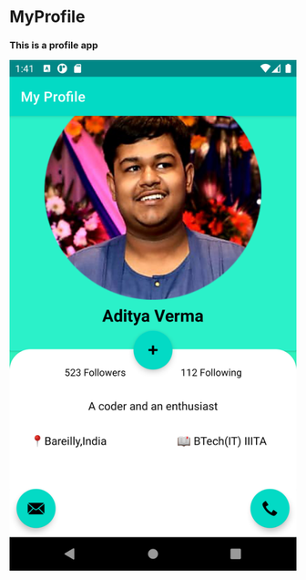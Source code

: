 # MyProfile
<h3>This is a profile app</h3>
<img  src="https://github.com/homewardgamer/MyProfile/blob/master/Screenshot_1613203915.png"></img>
